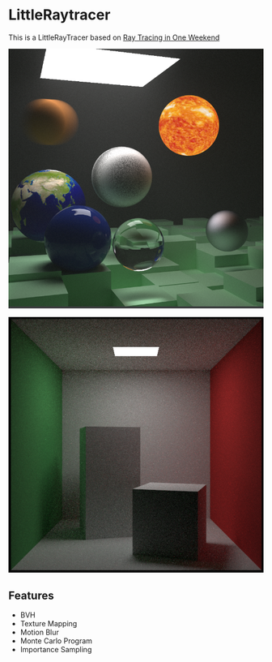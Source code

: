 # LittleRaytracer

This is a LittleRayTracer based on [Ray Tracing in One Weekend](https://raytracing.github.io)



![image](https://github.com/Thestar-F/LittleRaytracer/blob/main/img/image1.png)

![image](https://github.com/Thestar-F/LittleRaytracer/blob/main/img/image2.png)


## Features

- BVH
- Texture Mapping
- Motion Blur
- Monte Carlo Program
- Importance Sampling


